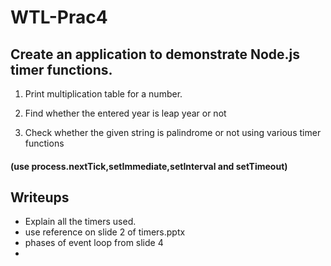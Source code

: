 # WTL-Prac4

## Create an application to demonstrate Node.js timer functions.

1. Print multiplication table for a number.

2. Find whether the entered year is leap year or not

3. Check whether the given string is palindrome or not using various timer functions




#### (use process.nextTick,setImmediate,setInterval and setTimeout)

## Writeups

- Explain all the timers used. 
- use reference on slide 2 of timers.pptx
- phases of event loop from slide 4
- 